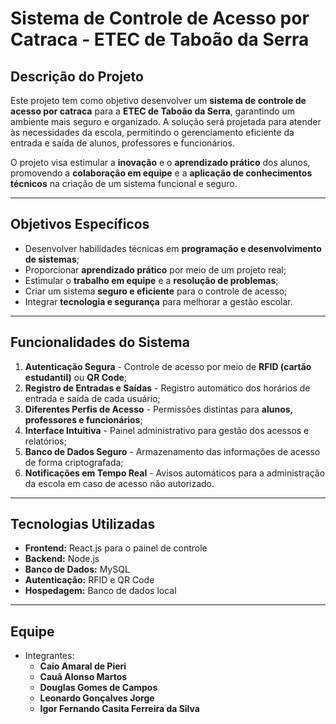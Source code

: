 # Sistema de Controle de Acesso por Catraca - ETEC  de Taboão da Serra

## Descrição do Projeto
Este projeto tem como objetivo desenvolver um **sistema de controle de acesso por catraca** para a **ETEC  de Taboão da Serra**, garantindo um ambiente mais seguro e organizado. A solução será projetada para atender às necessidades da escola, permitindo o gerenciamento eficiente da entrada e saída de alunos, professores e funcionários.

O projeto visa estimular a **inovação** e o **aprendizado prático** dos alunos, promovendo a **colaboração em equipe** e a **aplicação de conhecimentos técnicos** na criação de um sistema funcional e seguro.

---

## Objetivos Específicos
- Desenvolver habilidades técnicas em **programação e desenvolvimento de sistemas**;
- Proporcionar **aprendizado prático** por meio de um projeto real;
- Estimular o **trabalho em equipe** e a **resolução de problemas**;
- Criar um sistema **seguro e eficiente** para o controle de acesso;
- Integrar **tecnologia e segurança** para melhorar a gestão escolar.

---

## Funcionalidades do Sistema
1. **Autenticação Segura** - Controle de acesso por meio de **RFID (cartão estudantil)** ou **QR Code**;
2. **Registro de Entradas e Saídas** - Registro automático dos horários de entrada e saída de cada usuário;
3. **Diferentes Perfis de Acesso** - Permissões distintas para **alunos, professores e funcionários**;
4. **Interface Intuitiva** - Painel administrativo para gestão dos acessos e relatórios;
5. **Banco de Dados Seguro** - Armazenamento das informações de acesso de forma criptografada;
6. **Notificações em Tempo Real** - Avisos automáticos para a administração da escola em caso de acesso não autorizado.

---

## Tecnologias Utilizadas
- **Frontend:** React.js para o painel de controle
- **Backend:** Node.js 
- **Banco de Dados:** MySQL
- **Autenticação:** RFID e QR Code
- **Hospedagem:** Banco de dados local

---
## Equipe
- Integrantes:
  - **Caio Amaral de Pieri**
  - **Cauã Alonso Martos**
  - **Douglas Gomes de Campos**
  - **Leonardo Gonçalves Jorge**
  - **Igor Fernando Casita Ferreira da Silva**


